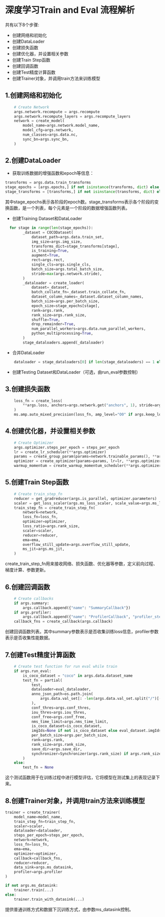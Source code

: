 # 深度学习Train and Eval 流程解析 
共有以下8个步骤: 

- 创建网络和初始化 
- 创建DataLoader 
- 创建损失函数 
- 创建优化器，并设置相关参数 
- 创建Train Step函数 
- 创建回调函数 
- 创建Test精度计算函数 
- 创建Trainer对象，并调用train方法来训练模型
## 1.创建网络和初始化
```python
    # Create Network
    args.network.recompute = args.recompute
    args.network.recompute_layers = args.recompute_layers
    network = create_model(
        model_name=args.network.model_name,
        model_cfg=args.network,
        num_classes=args.data.nc,
        sync_bn=args.sync_bn,
    )
```

## 2.创建DataLoader
- 获取训练数据的增强函数和epoch等信息：
```python
transforms = args.data.train_transforms
stage_epochs = [args.epochs,] if not isinstance(transforms, dict) else transforms['stage_epochs']
stage_transforms = [transforms,] if not isinstance(transforms, dict) else transforms['trans_list']
```
其中stage_epochs表示各阶段的epoch数。stage_transforms表示各个阶段的变换函数，是一个列表，每个元素是一个阶段的数据增强函数列表。
- 创建Training Dataset和DataLoader
```python
  for stage in range(len(stage_epochs)):
        _dataset = COCODataset(
            dataset_path=args.data.train_set,
            img_size=args.img_size,
            transforms_dict=stage_transforms[stage],
            is_training=True,
            augment=True,
            rect=args.rect,
            single_cls=args.single_cls,
            batch_size=args.total_batch_size,
            stride=max(args.network.stride),
        )
        _dataloader = create_loader(
            dataset=_dataset,
            batch_collate_fn=_dataset.train_collate_fn,
            dataset_column_names=_dataset.dataset_column_names,
            batch_size=args.per_batch_size,
            epoch_size=stage_epochs[stage],
            rank=args.rank,
            rank_size=args.rank_size,
            shuffle=True,
            drop_remainder=True,
            num_parallel_workers=args.data.num_parallel_workers,
            python_multiprocessing=True,
        )
        stage_dataloaders.append(_dataloader)
```
- 合并DataLoader
```python
    dataloader = stage_dataloaders[0] if len(stage_dataloaders) == 1 else ms.dataset.ConcatDataset(stage_dataloaders)
```
- 创建Testing Dataset和DataLoader（可选，由run_eval参数控制）


## 3.创建损失函数
```python
    loss_fn = create_loss(
        **args.loss, anchors=args.network.get("anchors", 1), stride=args.network.stride, nc=args.data.nc
    )
    ms.amp.auto_mixed_precision(loss_fn, amp_level="O0" if args.keep_loss_fp32 else args.ms_amp_level)
```

## 4.创建优化器，并设置相关参数
```python
    # Create Optimizer
    args.optimizer.steps_per_epoch = steps_per_epoch
    lr = create_lr_scheduler(**args.optimizer)
    params = create_group_param(params=network.trainable_params(), **args.optimizer)
    optimizer = create_optimizer(params=params, lr=lr, **args.optimizer)
    warmup_momentum = create_warmup_momentum_scheduler(**args.optimizer)
```

## 5.创建Train Step函数
```python
    # Create train_step_fn
    reducer = get_gradreducer(args.is_parallel, optimizer.parameters)
    scaler = get_loss_scaler(args.ms_loss_scaler, scale_value=args.ms_loss_scaler_value)
    train_step_fn = create_train_step_fn(
        network=network,
        loss_fn=loss_fn,
        optimizer=optimizer,
        loss_ratio=args.rank_size,
        scaler=scaler,
        reducer=reducer,
        ema=ema,
        overflow_still_update=args.overflow_still_update,
        ms_jit=args.ms_jit,
    )
```
create_train_step_fn用来接收网络、损失函数、优化器等参数，定义前向过程、梯度计算、参数更新。

## 6.创建回调函数
```python
    # Create callbacks
    if args.summary:
        args.callback.append({"name": "SummaryCallback"})
    if args.profiler:
        args.callback.append({"name": "ProfilerCallback", "profiler_step_num": args.profiler_step_num})
    callback_fns = create_callback(args.callback)
```
创建回调函数列表。其中summary参数表示是否收集训练loss信息，profiler参数表示是否收集性能数据。

##  7.创建Test精度计算函数
```python
    # Create test function for run eval while train
    if args.run_eval:
        is_coco_dataset = "coco" in args.data.dataset_name
        test_fn = partial(
            test,
            dataloader=eval_dataloader,
            anno_json_path=os.path.join(
                args.data.val_set[: -len(args.data.val_set.split("/")[-1])], "annotations/instances_val2017.json"
            ),
            conf_thres=args.conf_thres,
            iou_thres=args.iou_thres,
            conf_free=args.conf_free,
            nms_time_limit=args.nms_time_limit,
            is_coco_dataset=is_coco_dataset,
            imgIds=None if not is_coco_dataset else eval_dataset.imgIds,
            per_batch_size=args.per_batch_size,
            rank=args.rank,
            rank_size=args.rank_size,
            save_dir=args.save_dir,
            synchronizer=Synchronizer(args.rank_size) if args.rank_size > 1 else None,
        )
    else:
        test_fn = None
```
这个测试函数用于在训练过程中进行模型评估，它将模型在测试集上的表现记录下来。


## 8.创建Trainer对象，并调用train方法来训练模型

```python
trainer = create_trainer(
    model_name=model_name,
    train_step_fn=train_step_fn,
    scaler=scaler,
    dataloader=dataloader,
    steps_per_epoch=steps_per_epoch,
    network=network,
    loss_fn=loss_fn,
    ema=ema,
    optimizer=optimizer,
    callback=callback_fns,
    reducer=reducer,
    data_sink=args.ms_datasink,
    profiler=args.profiler
)

if not args.ms_datasink:
    trainer.train(...)
else:
    trainer.train_with_datasink(...)
```
提供普通训练方式和数据下沉训练方式，由参数ms_datasink控制。



